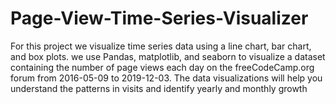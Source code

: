 # Page-View-Time-Series-Visualizer
For this project we visualize time series data using a line chart, bar chart, and box plots. we use Pandas, matplotlib, and seaborn to visualize a dataset containing the number of page views each day on the freeCodeCamp.org forum from 2016-05-09 to 2019-12-03. The data visualizations will help you understand the patterns in visits and identify yearly and monthly growth
